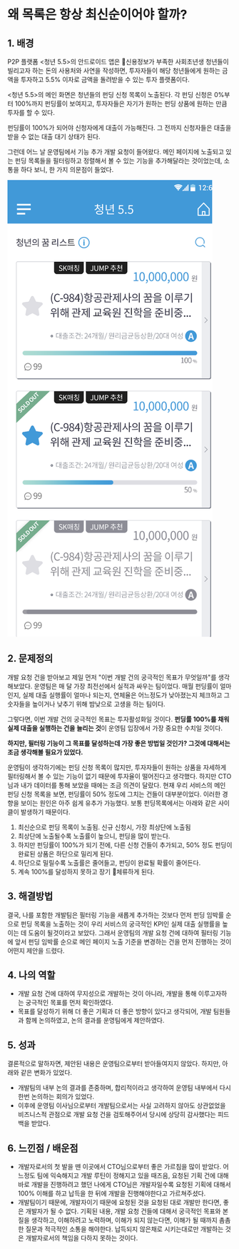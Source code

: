 # 왜 목록은 항상 최신순이어야 할까?

## 1. 배경&#x20;

P2P 플랫폼 <청년 5.5>의 안드로이드 앱은 신용정보가 부족한 사회초년생 청년들이 빌리고자 하는 돈의 사용처와 사연을 작성하면, 투자자들이 해당 청년들에게 원하는 금액을 투자하고 5.5% 이자로 금액을 돌려받을 수 있는 투자 플랫폼이다.&#x20;

<청년 5.5>의 메인 화면은 청년들의 펀딩 신청 목록이 노출된다. 각 펀딩 신청은 0%부터 100%까지 펀딩률이 보여지고, 투자자들은 자기가 원하는 펀딩 상품에 원하는 만큼 투자를 할 수 있다.&#x20;

펀딩률이 100%가 되어야 신청자에게 대출이 가능해진다. 그 전까지 신청자들은 대출을 받을 수 없는 대출 대기 상태가 된다. &#x20;

그런데 어느 날 운영팀에서 기능 추가 개발 요청이 들어왔다. 메인 페이지에 노출되고 있는 펀딩 목록들을 필터링하고 정렬해서 볼 수 있는 기능을 추가해달라는 것이었는데, 소통을 하다 보니, 한 가지 의문점이 들었다.&#x20;

<img src="../../.gitbook/assets/image (7).png" alt="" data-size="original">

## 2. 문제정의&#x20;

개발 요청 건을 받아보고 제일 먼저 "이번 개발 건의 궁극적인 목표가 무엇일까"를 생각해보았다. 운영팀은 매 달 가장 최전선에서 실적과 싸우는 팀이었다. 매월 펀딩률이 얼마인지, 실제 대출 실행률이 얼마나 되는지, 연체율은 어느정도가 낮아졌는지 체크하고 그 숫자들을 높이거나 낮추기 위해 밤낮으로 고생을 하는 팀이다.&#x20;

그렇다면, 이번 개발 건의 궁극적인 목표는 투자활성화일 것이다. **펀딩률 100%를 채워 실제 대출을 실행하는 건을 늘리는 것**이 운영팀 입장에서 가장 중요한 수치일 것이다.&#x20;

**하지만, 필터링 기능이 그 목표를 달성하는데 가장 좋은 방법일 것인가? 그것에 대해서는 조금 생각해볼 필요가 있었다.**&#x20;

운영팀이 생각하기에는 펀딩 신청 목록이 많지만, 투자자들이 원하는 상품을 자세하게 필터링해서 볼 수 있는 기능이 없기 때문에 투자율이 떨어진다고 생각했다. 하지만 CTO님과 내가 데이터를 통해 보았을 때에는 조금 의견이 달랐다. 현재 우리 서비스의 메인 펀딩 신청 목록을 보면, 펀딩률이 50% 정도에 그치는 건들이 대부분이었다. 이러한 경향을 보이는 원인은 아주 쉽게 유추가 가능했다. 보통 펀딩목록에서는 아래와 같은 사이클이 발생하기 때문이다.&#x20;

1. 최신순으로 펀딩 목록이 노출됨. 신규 신청시, 가장 최상단에 노출됨&#x20;
2. 최상단에 노출될수록 노출률이 높으니, 펀딩을 많이 받는다.&#x20;
3. 하지만 펀딩률이 100%가 되기 전에, 다른 신청 건들이 추가되고, 50% 정도 펀딩이 완료된 상품은 하단으로 밀리게 된다.&#x20;
4. 하단으로 밀릴수록 노출률은 줄어들고, 펀딩이 완료될 확률이 줄어든다.&#x20;
5. 계속 100%를 달성하지 못하고 장기 체류하게 된다.&#x20;

## 3. 해결방법

결국, 나를 포함한 개발팀은 필터링 기능을 새롭게 추가하는 것보다 먼저 펀딩 임박률 순으로 펀딩 목록을 노출하는 것이 우리 서비스의 궁극적인 KPI인 실제 대출 실행률을 높이는 데 도움이 될것이라고 보았다. 그래서 운영팀의 개발 요청 건에 대하여 필터링 기능에 앞서 펀딩 임박률 순으로 메인 페이지 노출 기준을 변경하는 건을 먼저 진행하는 것이 어떤지 제안을 드렸다.&#x20;

## 4. 나의 역할

* 개발 요청 건에 대하여 무지성으로 개발하는 것이 아니라, 개발을 통해 이루고자하는 궁극적인 목표를 먼저 확인하였다.&#x20;
* 목표를 달성하기 위해 더 좋은 기획과 더 좋은 방향이 있다고 생각되어, 개발 팀원들과 함께 논의하였고, 논의 결과를 운영팀에게 제안하였다.&#x20;

## 5. 성과

결론적으로 말하자면, 제안된 내용은 운영팀으로부터 받아들여지지 않았다. 하지만, 아래와 같은 변화가 있었다.&#x20;

* 개발팀의 내부 논의 결과를 존중하며, 합리적이라고 생각하여 운영팀 내부에서 다시 한번 논의하는 회의가 있었다.&#x20;
* 이후에 운영팀 이사님으로부터 개발팀으로서는 사실 고려하지 않아도 상관없었을 비즈니스적 관점으로 개발 요청 건을 검토해주어서 당시에 상당히 감사했다는 피드백을 받았다.&#x20;

## 6. 느낀점 / 배운점

* 개발자로서의 첫 발을 뗀 이곳에서 CTO님으로부터 좋은 가르침을 많이 받았다. 어느정도 팀에 익숙해지고 개발 루틴이 정해지고 있을 때즈음, 요청된 기획 건에 대해 바로 개발을 진행하려고 했던 나에게 CTO님은 개발자일수록 요청된 기획에 대해서 100% 이해를 하고 납득을 한 뒤에 개발을 진행해야한다고 가르쳐주셨다.&#x20;
* 개발팀이기 때문에, 개발자이기 때문에 요청된 것을 요청된 대로 개발만 한다면, 좋은 개발자가 될 수 없다. 기획된 내용, 개발 요청 건들에 대해서 궁극적인 목표와 본질을 생각하고, 이해하려고 노력하며, 이해가 되지 않는다면, 이해가 될 때까지 촘촘한 질문과 적극적인 소통을 해야한다. 납득되지 않은채로 시키는대로만 개발하는 것은 개발자로서의 책임을 다하지 못하는 것이다.&#x20;
